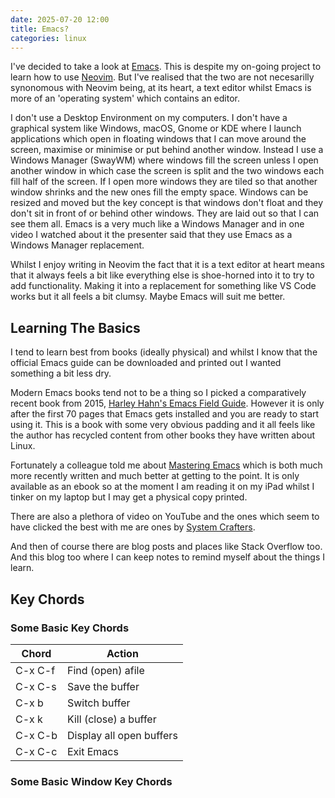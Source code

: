 ```yaml
---
date: 2025-07-20 12:00
title: Emacs?
categories: linux
---
```


I've decided to take a look at [Emacs](https://www.gnu.org/software/emacs/). This is despite my on-going project to learn how to use [Neovim](https://neovim.io/). But I've realised that the two are not necesarilly synonomous with Neovim being, at its heart, a text editor whilst Emacs is more of an 'operating system' which contains an editor.

I don't use a Desktop Environment on my computers. I don't have a graphical system like Windows, macOS, Gnome or KDE where I launch applications which open in floating windows that I can move around the screen, maximise or minimise or put behind another window. Instead I use a Windows Manager (SwayWM) where windows fill the screen unless I open another window in which case the screen is split and the two windows each fill half of the screen. If I open more windows they are tiled so that another window shrinks and the new ones fill the empty space. Windows can be resized and moved but the key concept is that windows don't float and they don't sit in front of or behind other windows. They are laid out so that I can see them all. Emacs is a very much like a Windows Manager and in one video I watched about it the presenter said that they use Emacs as a Windows Manager replacement.

Whilst I enjoy writing in Neovim the fact that it is a text editor at heart means that it always feels a bit like everything else is shoe-horned into it to try to add functionality. Making it into a replacement for something like VS Code works but it all feels a bit clumsy. Maybe Emacs will suit me better.

## Learning The Basics

I tend to learn best from books (ideally physical) and whilst I know that the official Emacs guide can be downloaded and printed out I wanted something a bit less dry.

Modern Emacs books tend not to be a thing so I picked a comparatively recent book from 2015, [Harley Hahn's Emacs Field Guide](https://www.harley.com/emacs/index.html). However it is only after the first 70 pages that Emacs gets installed and you are ready to start using it. This is a book with some very obvious padding and it all feels like the author has recycled content from other books they have written about Linux.

Fortunately a colleague told me about [Mastering Emacs](https://www.masteringemacs.org/) which is both much more recently written and much better at getting to the point. It is only available as an ebook so at the moment I am reading it on my iPad whilst I tinker on my laptop but I may get a physical copy printed.

There are also a plethora of video on YouTube and the ones which seem to have clicked the best with me are ones by [System Crafters](https://www.youtube.com/c/systemcrafters).

And then of course there are blog posts and places like Stack Overflow too. And this blog too where I can keep notes to remind myself about the things I learn.

## Key Chords

### Some Basic Key Chords

| Chord | Action |
| --- | --- |
| C-x C-f | Find (open) afile |
| C-x C-s | Save the buffer |
| C-x b | Switch buffer |
| C-x k | Kill (close) a buffer |
| C-x C-b | Display all open buffers |
| C-x C-c | Exit Emacs |

### Some Basic Window Key Chords

